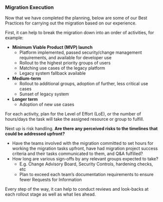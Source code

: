 ### Migration Execution

Now that we have completed the planning, below are some of our Best Practices for carrying out the migration based on our experience.

First, it can help to break the migration down into an order of activities, for example:

* **Minimum Viable Product (MVP) launch**
    * Platform implemented, passed security/change management requirements, and available for developer use
    * Rollout to the highest priority groups of users
    * Matching use cases of the legacy platform
    * Legacy system fallback available
* **Medium-term**
    * Rollout to additional groups, adoption of further, less critical use cases
    * Sunset of legacy system
* **Longer term**
    * Adoption of new use cases

For each activity, plan for the Level of Effort (LoE), or the number of hours/days the task will take the assigned resource or group to fulfill.

Next up is risk handling. **Are there any perceived risks to the timelines that could be addressed upfront?**

* Have the teams involved with the migration committed to set hours for working the migration tasks upfront, have had migration project success criteria and their tasks communicated to them, and Q&A fulfilled?
* How long are various sign-offs by any relevant groups expected to take?
    * E.g. Change Advisory Board, Security Controls, hardening checks, etc
    * Plan to exceed each team’s documentation requirements to ensure fewer Requests for Information

Every step of the way, it can help to conduct reviews and look-backs at each rollout stage as well as what lies ahead.

